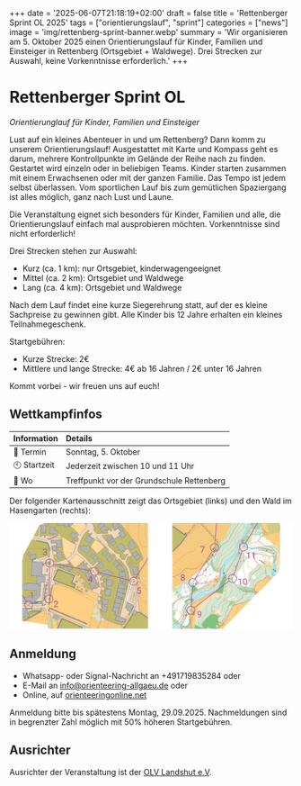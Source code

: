 +++
date = '2025-06-07T21:18:19+02:00'
draft = false
title = 'Rettenberger Sprint OL 2025'
tags = ["orientierungslauf", "sprint"]
categories = ["news"]
image = 'img/rettenberg-sprint-banner.webp'
summary = 'Wir organisieren am 5. Oktober 2025 einen Orientierungslauf für Kinder, Familien und Einsteiger in Rettenberg (Ortsgebiet + Waldwege). Drei Strecken zur Auswahl, keine Vorkenntnisse erforderlich.'
+++

# Rettenberger Sprint OL 
*Orientierunglauf für Kinder, Familien und Einsteiger*

Lust auf ein kleines Abenteuer in und um Rettenberg?
Dann komm zu unserem Orientierungslauf! Ausgestattet mit Karte und Kompass geht es darum, mehrere Kontrollpunkte im Gelände der Reihe nach zu finden. Gestartet wird einzeln oder in beliebigen Teams. Kinder starten zusammen mit einem Erwachsenen oder mit der ganzen Familie.
Das Tempo ist jedem selbst überlassen. Vom sportlichen Lauf bis zum gemütlichen Spaziergang ist alles möglich, ganz nach Lust und Laune. 

Die Veranstaltung eignet sich besonders für Kinder, Familien und alle, die Orientierungslauf einfach mal ausprobieren möchten. Vorkenntnisse sind nicht erforderlich!

Drei Strecken stehen zur Auswahl:
 * Kurz (ca. 1 km): nur Ortsgebiet, kinderwagengeeignet
 * Mittel (ca. 2 km): Ortsgebiet und Waldwege
 * Lang (ca. 4 km): Ortsgebiet und Waldwege

Nach dem Lauf findet eine kurze Siegerehrung statt, auf der es kleine Sachpreise zu gewinnen gibt.  Alle Kinder bis 12 Jahre erhalten ein kleines Teilnahmegeschenk.

Startgebühren:
 * Kurze Strecke: 2€
 * Mittlere und lange Strecke: 4€ ab 16 Jahren / 2€ unter 16 Jahren

Kommt vorbei -  wir freuen uns auf euch!


## Wettkampfinfos
| Information | Details |
|:---|:---|
| 📅 Termin | Sonntag, 5. Oktober |
| 🕙 Startzeit | Jederzeit zwischen 10 und 11 Uhr |
| 📍 Wo | Treffpunkt vor der Grundschule Rettenberg |


Der folgender Kartenausschnitt zeigt das Ortsgebiet (links) und den Wald im Hasengarten (rechts): 

![Kartenausschnitt](/img/posts/rettenberger-sprint-ol-1.png)

## Anmeldung
 * Whatsapp- oder Signal-Nachricht an +491719835284 oder 
 * E-Mail an info@orienteering-allgaeu.de oder
 * Online, auf [orienteeringonline.net](https://orienteeringonline.net/CompetitionBasicInfo.aspx?CompetitionID=13862)

Anmeldung bitte bis spätestens Montag, 29.09.2025. Nachmeldungen sind in begrenzter Zahl möglich mit 50% höheren Startgebühren.

## Ausrichter
Ausrichter der Veranstaltung ist der [OLV Landshut e.V](https://olv-landshut.de/).



